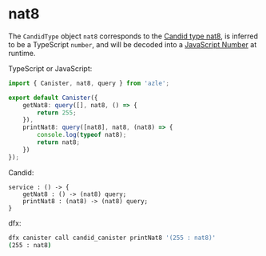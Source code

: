 # nat8

The `CandidType` object `nat8` corresponds to the [Candid type nat8](https://internetcomputer.org/docs/current/references/candid-ref#type-natn-and-intn), is inferred to be a TypeScript `number`, and will be decoded into a [JavaScript Number](https://developer.mozilla.org/en-US/docs/Web/JavaScript/Reference/Global_Objects/Number) at runtime.

TypeScript or JavaScript:

```typescript
import { Canister, nat8, query } from 'azle';

export default Canister({
    getNat8: query([], nat8, () => {
        return 255;
    }),
    printNat8: query([nat8], nat8, (nat8) => {
        console.log(typeof nat8);
        return nat8;
    })
});
```

Candid:

```
service : () -> {
    getNat8 : () -> (nat8) query;
    printNat8 : (nat8) -> (nat8) query;
}
```

dfx:

```bash
dfx canister call candid_canister printNat8 '(255 : nat8)'
(255 : nat8)
```
